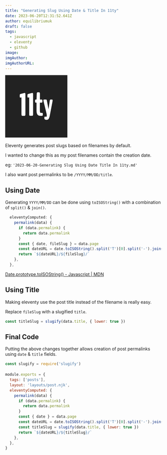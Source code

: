 ```yaml
---
title: "Generating Slug Using Date & Title In 11ty"
date: 2023-06-20T12:31:52.641Z
author: equilibriumuk
draft: false
tags:
  - javascript
  - eleventy
  - github
image:
imgAuthor:
imgAuthorURL:
---
```


![11ty logo](../_media/images/11ty-200.png)

Eleventy generates post slugs based on filenames by default.

I wanted to change this as my post filenames contain the creation date.

eg: `'2023-06-20-Generating Slug Using Date Title In 11ty.md'`

I also want post permalinks to be `/YYYY/MM/DD/title`.

## Using Date

Generating `YYYY/MM/DD` can be done using `toISOString()` with a combination of `split()` & `join()`.

```js
  eleventyComputed: {
    permalink(data) {
      if (data.permalink) {
        return data.permalink
      }
      const { date, fileSlug } = data.page
      const dateURL = date.toISOString().split('T')[0].split('-').join('/')
      return `${dateURL}/${fileSlug}/`
    },
  },
```

<i class="fa fa-link"></i> <a href="https://developer.mozilla.org/en-US/docs/Web/JavaScript/Reference/Global_Objects/Date/toISOString" target="_blank" rel="noopener noreferrer">Date.prototype.toISOString() - Javascript | MDN</a>

## Using Title

Making eleventy use the post title instead of the filename is really easy.

Replace `fileSlug` with a slugified `title`.

```js
const titleSlug = slugify(data.title, { lower: true })
```

## Final Code

Putting the above changes together allows creation of post permalinks using `date` & `title` fields.

```js
const slugify = require('slugify')

module.exports = {
  tags: ['posts'],
  layout: 'layouts/post.njk',
  eleventyComputed: {
    permalink(data) {
      if (data.permalink) {
        return data.permalink
      }
      const { date } = data.page
      const dateURL = date.toISOString().split('T')[0].split('-').join('/')
      const titleSlug = slugify(data.title, { lower: true })
      return `${dateURL}/${titleSlug}/`
    },
  },
}
```